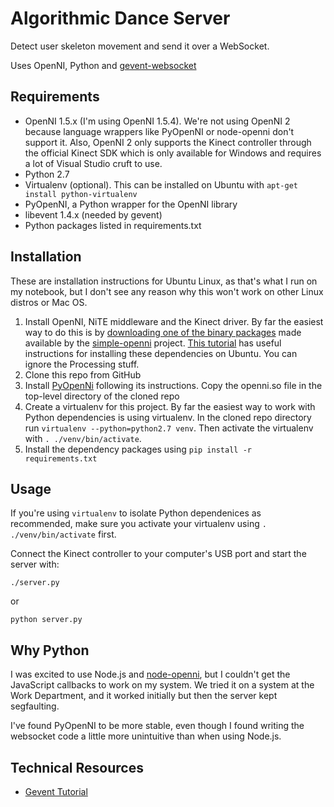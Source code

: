 Algorithmic Dance Server
========================

Detect user skeleton movement and send it over a WebSocket.

Uses OpenNI, Python and [gevent-websocket](http://www.gelens.org/code/gevent-websocket/)

Requirements
------------

* OpenNI 1.5.x (I'm using OpenNI 1.5.4). We're not using OpenNI 2 because
  language wrappers like PyOpenNI or node-openni don't support it. Also,
  OpenNI 2 only supports the Kinect controller through the official Kinect SDK
  which is only available for Windows and requires a lot of Visual Studio cruft
  to use.
* Python 2.7 
* Virtualenv (optional). This can be installed on Ubuntu with
  ``apt-get install python-virtualenv``
* PyOpenNI, a Python wrapper for the OpenNI library
* libevent 1.4.x (needed by gevent)
* Python packages listed in requirements.txt

Installation
------------

These are installation instructions for Ubuntu Linux, as that's what I run
on my notebook, but I don't see any reason why this won't work on other
Linux distros or Mac OS.

1. Install OpenNI, NiTE middleware and the Kinect driver. By far the easiest
   way to do this is by [downloading one of the binary packages](https://code.google.com/p/simple-openni/downloads/list)
   made available by the [simple-openni](https://code.google.com/p/simple-openni/)
   project. [This tutorial](http://ramsrigoutham.com/2012/07/08/getting-started-with-kinect-on-ubuntu-12-04-openni-nite-simpleopenni-and-processing/)
   has useful instructions for installing these dependencies on Ubuntu.
   You can ignore the Processing stuff.
2. Clone this repo from GitHub
3. Install [PyOpenNi](https://github.com/jmendeth/PyOpenNI) following its
   instructions. Copy the openni.so file in the top-level directory of the 
   cloned repo
4. Create a virtualenv for this project. By far the easiest way to work
   with Python dependencies is using virtualenv. In the cloned repo directory
   run ``virtualenv --python=python2.7 venv``.  Then activate the
   virtualenv with ``. ./venv/bin/activate``. 
5. Install the dependency packages using ``pip install -r requirements.txt``

Usage
-----

If you're using ``virtualenv`` to isolate Python dependenices as
recommended, make sure you activate your virtualenv using
``. ./venv/bin/activate`` first.

Connect the Kinect controller to your computer's USB port and start the 
server with:

``./server.py``

or

``python server.py``

Why Python
----------

I was excited to use Node.js and [node-openni](https://github.com/pgte/node-openni), but I couldn't
get the JavaScript callbacks to work on my system. We tried it on a
system at the Work Department, and it worked initially but then the server
kept segfaulting.

I've found PyOpenNI to be more stable, even though I found writing the
websocket code a little more unintuitive than when using Node.js.

Technical Resources
-------------------

* [Gevent Tutorial](http://sdiehl.github.io/gevent-tutorial/)
